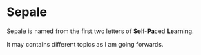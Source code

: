 # Sepale

Sepale is named from the first two letters of **Se**lf-**Pa**ced **Le**arning. 

It may contains different topics as I am going forwards.
